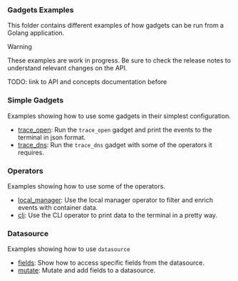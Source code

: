 ### Gadgets Examples

This folder contains different examples of how gadgets can be run from a Golang
application.

> [!WARNING]
> These examples are work in progress. Be sure to check the release notes to
> understand relevant changes on the API.

TODO: link to API and concepts documentation before

### Simple Gadgets

Examples showing how to use some gadgets in their simplest configuration.

- [trace_open](./simple/trace_open/): Run the `trace_open` gadget and print the
  events to the terminal in json format.
- [trace_dns](./simple/trace_dns/): Run the `trace_dns` gadget with some of the
  operators it requires.

### Operators

Examples showing how to use some of the operators.

- [local_manager](./operators/local_manager/): Use the local manager operator
to filter and enrich events with container data.
- [cli](./operators/cli/): Use the CLI operator to print data to the terminal in
  a pretty way.

### Datasource

Examples showing how to use `datasource`

- [fields](./datasource/fields/): Show how to access specific fields from the datasource.
- [mutate](./datasource/mutate/): Mutate and add fields to a datasource.
